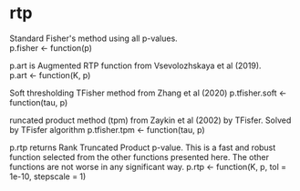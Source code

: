 # rtp

Standard Fisher's method using all p-values.  
p.fisher <- function(p)
 
p.art is Augmented RTP function from Vsevolozhskaya et al (2019).  
p.art <- function(K, p)

Soft thresholding TFisher method from Zhang et al (2020)
p.tfisher.soft <- function(tau, p)

runcated product method (tpm) from Zaykin et al (2002) by TFisfer.
Solved by TFisfer algorithm
p.tfisher.tpm <- function(tau, p)

p.rtp returns Rank Truncated Product p-value.
This is a fast and robust function selected from
the other functions presented here. The other
functions are not worse in any significant way.
p.rtp <- function(K, p, tol = 1e-10, stepscale = 1)
